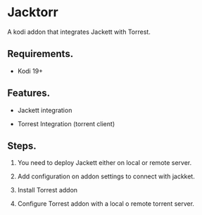 
# Jacktorr

A kodi addon that integrates Jackett with Torrest.

## Requirements.

- Kodi 19+

## Features.

- Jackett integration

- Torrest Integration (torrent client)

## Steps.

1. You need to deploy Jackett either on local or remote server.

2. Add configuration on addon settings to connect with jackket.

3. Install Torrest addon

4. Configure Torrest addon with a local o remote torrent server.

